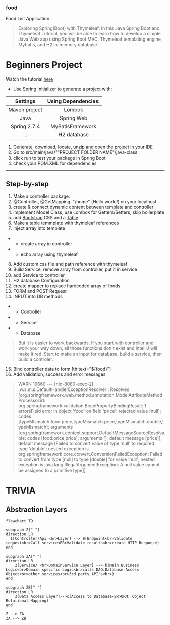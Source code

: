 ### food
 Food List Application

>  Exploring Spring(Boot) with Thymeleaf.
> In this Java Spring Boot and Thymeleaf Tutorial, you will be able to learn how to develop a simple Java Web app using Spring Boot MVC, Thymeleaf templating engine, Mybatis, and H2 in-memory database.

# Beginners Project
Watch the tutorial [here](https://www.youtube.com/watch?v=hoVUmn8ZCOo "Spring Boot Thymeleaf Tutorial for beginners")

* Use [Spring Initializer](https://start.spring.io/) to generate a project with:

|   Settings    | Using Dependencies: |
|:-------------:|:-------------------:|
| Maven project |       Lombok        |
|     Java      |     Spring Web      |
| Spring 2.7.4  |  MyBatisFramework   |
|      ...      |     H2 database     |

1. Generate, download, locate, unzip and open the project in your IDE
2. Go to src/main/java/""PROJECT FOLDER NAME"/java-class
3. click run to test your package in Spring Boot
4. check your POM.XML for dependencies

---
## Step-by-step
1. Make a controller package.
2. @Controller, @GetMapping, "/home" (Hello world!) on your localhost
3. create & connect dynamic content between template and controller
4. implement Model Class, use Lombok for Getters/Setters, skip boilerplate
5. add [Bootstrap](https://getbootstrap.com/ "Bootstrap") CSS and a [Table](https://getbootstrap.com/docs/5.2/content/tables/ "Bootstrap Table")
6. Make a table temmplate with thymeleaf references
7. inject array into template
- - create array in controller
- - echo array using thymeleaf
8. Add custom css file and path reference with thymeleaf
9. Build Service, remove array from controller, put it in service
10. add Service to controller
11. H2 database Configuration
12. create mapper to replace hardcoded array of foods
13. FORM and POST Request
14. INPUT into DB methods
- - Controller
- - Service
- - Database
> But it is easier to work backwards. If you start with controller and work your way down, all those functions don't exist and IntelliJ will make it red.
> Start to make an input for database, build a service, then build a controler.
15. Bind controller data to form [th:text="${food}"]
16. Add validation, success and error messages


> WARN 19660 --- [nio-8080-exec-2] .w.s.m.s.DefaultHandlerExceptionResolver : Resolved [org.springframework.web.method.annotation.ModelAttributeMethodProcessor$1: org.springframework.validation.BeanPropertyBindingResult: 1 errors<EOL>Field error in object 'food' on field 'price': rejected value [null]; codes [typeMismatch.food.price,typeMismatch.price,typeMismatch.double,typeMismatch]; arguments [org.springframework.context.support.DefaultMessageSourceResolvable: codes [food.price,price]; arguments []; default message [price]]; default message [Failed to convert value of type 'null' to required type 'double'; nested exception is org.springframework.core.convert.ConversionFailedException: Failed to convert from type [null] to type [double] for value 'null'; nested exception is java.lang.IllegalArgumentException: A null value cannot be assigned to a primitive type]]




# TRIVIA
## Abstraction Layers
```mermaid
flowchart TD

subgraph Z[" "]
direction LR
  1[Controller/Api <br>Layer] --> B(Endpoint<br>Validate request<br>Call service<BR>Validate results<br>create HTTP Response)
end

subgraph ZA[" "]
direction LR
    2[Service/ <br>DomainService Layer] --> b(Main Business Logic<br>Domain specific Logic<br>calls DAO:Database Access Object<br>other services<br>3rd party API's<br>)
end

subgraph ZB[" "]
direction LR
    3[Data Access Layer]-->c(Access to Database<BR>ORM: Object Relational Mapping)
end

Z --> ZA
ZA --> ZB

```